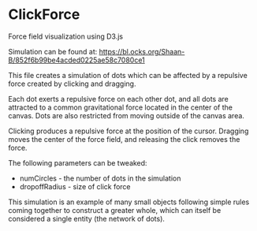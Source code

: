 # ClickForce
Force field visualization using D3.js

Simulation can be found at:
https://bl.ocks.org/Shaan-B/852f6b99be4acded0225ae58c7080ce1

This file creates a simulation of dots which can be affected by a repulsive force created by clicking and dragging.

Each dot exerts a repulsive force on each other dot, and all dots are attracted to a common gravitational force located in the center of the canvas. Dots are also restricted from moving outside of the canvas area.

Clicking produces a repulsive force at the position of the cursor. Dragging moves the center of the force field, and releasing the click removes the force.

The following parameters can be tweaked:
* numCircles - the number of dots in the simulation
* dropoffRadius - size of click force

This simulation is an example of many small objects following simple rules coming together to construct a greater whole, which can itself be considered a single entity (the network of dots).
